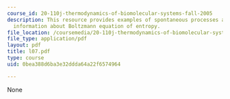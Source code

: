 ```yaml
---
course_id: 20-110j-thermodynamics-of-biomolecular-systems-fall-2005
description: This resource provides examples of spontaneous processes and further
  information about Boltzmann equation of entropy.
file_location: /coursemedia/20-110j-thermodynamics-of-biomolecular-systems-fall-2005/0bea388d6ba3e32ddda64a22f6574964_l07.pdf
file_type: application/pdf
layout: pdf
title: l07.pdf
type: course
uid: 0bea388d6ba3e32ddda64a22f6574964

---
```

None